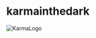 # karmainthedark
![KarmaLogo](https://user-images.githubusercontent.com/72067109/94525501-13446c80-022c-11eb-80ec-37cd0f3bdbcd.PNG)
